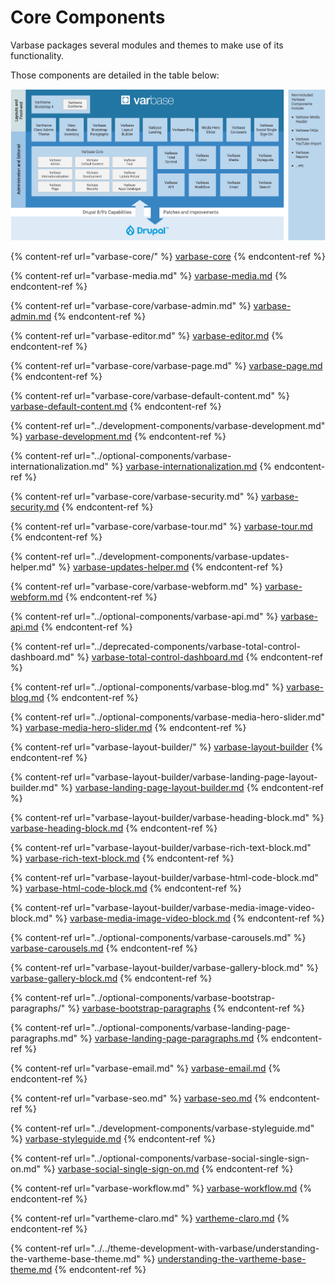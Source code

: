 # Core Components

Varbase packages several modules and themes to make use of its functionality.&#x20;

Those components are detailed in the table below:

![Varbase Components Diagram](<../../../.gitbook/assets/varbase components.png>)

{% content-ref url="varbase-core/" %}
[varbase-core](varbase-core/)
{% endcontent-ref %}

{% content-ref url="varbase-media.md" %}
[varbase-media.md](varbase-media.md)
{% endcontent-ref %}

{% content-ref url="varbase-core/varbase-admin.md" %}
[varbase-admin.md](varbase-core/varbase-admin.md)
{% endcontent-ref %}

{% content-ref url="varbase-editor.md" %}
[varbase-editor.md](varbase-editor.md)
{% endcontent-ref %}

{% content-ref url="varbase-core/varbase-page.md" %}
[varbase-page.md](varbase-core/varbase-page.md)
{% endcontent-ref %}

{% content-ref url="varbase-core/varbase-default-content.md" %}
[varbase-default-content.md](varbase-core/varbase-default-content.md)
{% endcontent-ref %}

{% content-ref url="../development-components/varbase-development.md" %}
[varbase-development.md](../development-components/varbase-development.md)
{% endcontent-ref %}

{% content-ref url="../optional-components/varbase-internationalization.md" %}
[varbase-internationalization.md](../optional-components/varbase-internationalization.md)
{% endcontent-ref %}

{% content-ref url="varbase-core/varbase-security.md" %}
[varbase-security.md](varbase-core/varbase-security.md)
{% endcontent-ref %}

{% content-ref url="varbase-core/varbase-tour.md" %}
[varbase-tour.md](varbase-core/varbase-tour.md)
{% endcontent-ref %}

{% content-ref url="../development-components/varbase-updates-helper.md" %}
[varbase-updates-helper.md](../development-components/varbase-updates-helper.md)
{% endcontent-ref %}

{% content-ref url="varbase-core/varbase-webform.md" %}
[varbase-webform.md](varbase-core/varbase-webform.md)
{% endcontent-ref %}

{% content-ref url="../optional-components/varbase-api.md" %}
[varbase-api.md](../optional-components/varbase-api.md)
{% endcontent-ref %}

{% content-ref url="../deprecated-components/varbase-total-control-dashboard.md" %}
[varbase-total-control-dashboard.md](../deprecated-components/varbase-total-control-dashboard.md)
{% endcontent-ref %}

{% content-ref url="../optional-components/varbase-blog.md" %}
[varbase-blog.md](../optional-components/varbase-blog.md)
{% endcontent-ref %}

{% content-ref url="../optional-components/varbase-media-hero-slider.md" %}
[varbase-media-hero-slider.md](../optional-components/varbase-media-hero-slider.md)
{% endcontent-ref %}

{% content-ref url="varbase-layout-builder/" %}
[varbase-layout-builder](varbase-layout-builder/)
{% endcontent-ref %}

{% content-ref url="varbase-layout-builder/varbase-landing-page-layout-builder.md" %}
[varbase-landing-page-layout-builder.md](varbase-layout-builder/varbase-landing-page-layout-builder.md)
{% endcontent-ref %}

{% content-ref url="varbase-layout-builder/varbase-heading-block.md" %}
[varbase-heading-block.md](varbase-layout-builder/varbase-heading-block.md)
{% endcontent-ref %}

{% content-ref url="varbase-layout-builder/varbase-rich-text-block.md" %}
[varbase-rich-text-block.md](varbase-layout-builder/varbase-rich-text-block.md)
{% endcontent-ref %}

{% content-ref url="varbase-layout-builder/varbase-html-code-block.md" %}
[varbase-html-code-block.md](varbase-layout-builder/varbase-html-code-block.md)
{% endcontent-ref %}

{% content-ref url="varbase-layout-builder/varbase-media-image-video-block.md" %}
[varbase-media-image-video-block.md](varbase-layout-builder/varbase-media-image-video-block.md)
{% endcontent-ref %}

{% content-ref url="../optional-components/varbase-carousels.md" %}
[varbase-carousels.md](../optional-components/varbase-carousels.md)
{% endcontent-ref %}

{% content-ref url="varbase-layout-builder/varbase-gallery-block.md" %}
[varbase-gallery-block.md](varbase-layout-builder/varbase-gallery-block.md)
{% endcontent-ref %}

{% content-ref url="../optional-components/varbase-bootstrap-paragraphs/" %}
[varbase-bootstrap-paragraphs](../optional-components/varbase-bootstrap-paragraphs/)
{% endcontent-ref %}

{% content-ref url="../optional-components/varbase-landing-page-paragraphs.md" %}
[varbase-landing-page-paragraphs.md](../optional-components/varbase-landing-page-paragraphs.md)
{% endcontent-ref %}

{% content-ref url="varbase-email.md" %}
[varbase-email.md](varbase-email.md)
{% endcontent-ref %}

{% content-ref url="varbase-seo.md" %}
[varbase-seo.md](varbase-seo.md)
{% endcontent-ref %}

{% content-ref url="../development-components/varbase-styleguide.md" %}
[varbase-styleguide.md](../development-components/varbase-styleguide.md)
{% endcontent-ref %}

{% content-ref url="../optional-components/varbase-social-single-sign-on.md" %}
[varbase-social-single-sign-on.md](../optional-components/varbase-social-single-sign-on.md)
{% endcontent-ref %}

{% content-ref url="varbase-workflow.md" %}
[varbase-workflow.md](varbase-workflow.md)
{% endcontent-ref %}

{% content-ref url="vartheme-claro.md" %}
[vartheme-claro.md](vartheme-claro.md)
{% endcontent-ref %}

{% content-ref url="../../theme-development-with-varbase/understanding-the-vartheme-base-theme.md" %}
[understanding-the-vartheme-base-theme.md](../../theme-development-with-varbase/understanding-the-vartheme-base-theme.md)
{% endcontent-ref %}



































